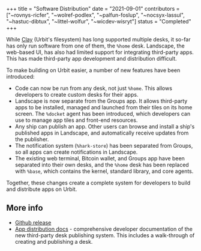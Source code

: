 +++
title = "Software Distribution"
date = "2021-09-01"
contributors = ["~rovnys-ricfer", "~wolref-podlex", "~palfun-foslup", "~nocsyx-lassul", "~hastuc-dibtux", "~littel-wolfur", "~wicdev-wisryt"]
status = "Completed"
+++

While [Clay](https://urbit.org/docs/glossary/clay) (Urbit's filesystem) has long
supported multiple desks, it so-far has only run software from one of them, the
`%home` desk. Landscape, the web-based UI, has also had limited support for
integrating third-party apps. This has made third-party app development and
distribution difficult.

To make building on Urbit easier, a number of new features have been introduced:

- Code can now be run from any desk, not just `%home`. This allows developers to
  create custom desks for their apps.
- Landscape is now separate from the Groups app. It allows third-party apps to
  be installed, managed and launched from their tiles on its home screen. The
  `%docket` agent has been introduced, which developers can use to manage app
  tiles and front-end resources.
- Any ship can publish an app. Other users can browse and install a ship's
  published apps in Landscape, and automatically receive updates from the
  publisher.
- The notification system (`%hark-store`) has been separated from Groups, so all
  apps can create notifications in Landscape.
- The existing web terminal, Bitcoin wallet, and Groups app have been separated
  into their own desks, and the `%home` desk has been replaced with `%base`,
  which contains the kernel, standard library, and core agents.

Together, these changes create a complete system for developers to build and
distribute apps on Urbit.

## More info

- [Github release](https://github.com/urbit/urbit/releases/tag/urbit-os-v2.101)
- [App distribution docs](https://urbit.org/docs/userspace/dist/dist) -
  comprehensive developer documentation of the new third-party desk publishing
  system. This includes a walk-through of creating and publishing a desk.
